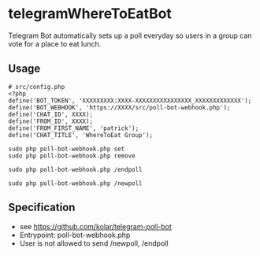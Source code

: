 # telegramWhereToEatBot
Telegram Bot automatically sets up a poll everyday so users in a group can vote for a place to eat lunch.

## Usage
```
# src/config.php
<?php
define('BOT_TOKEN', 'XXXXXXXXX:XXXX-XXXXXXXXXXXXXXXX_XXXXXXXXXXXXX');
define('BOT_WEBHOOK', 'https://XXXX/src/poll-bot-webhook.php');
define('CHAT_ID', XXXX);
define('FROM_ID', XXXX);
define('FROM_FIRST_NAME', 'patrick');
define('CHAT_TITLE', 'WhereToEat Group');
```
```
sudo php poll-bot-webhook.php set
sudo php poll-bot-webhook.php remove
```
```
sudo php poll-bot-webhook.php /endpoll
```
```
sudo php poll-bot-webhook.php /newpoll
```

## Specification
- see https://github.com/kolar/telegram-poll-bot
- Entrypoint: poll-bot-webhook.php
- User is not allowed to send /newpoll, /endpoll
